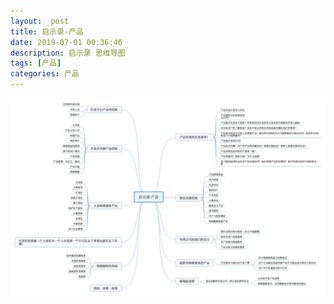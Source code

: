```yaml
---
layout: _post
title: 启示录-产品
date: 2019-07-01 00:36:46
description: 启示录 思维导图
tags: [产品]
categories: 产品
---
```

![脑图](./《启示录》产品/启示录-产品.jpeg)

